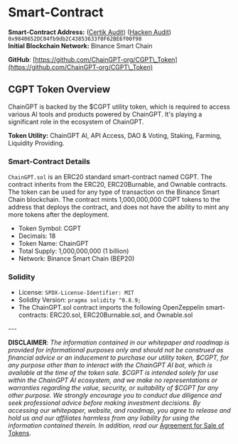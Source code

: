 # Smart-Contract

&#x20;**Smart-Contract Address:**  ([Certik Audit](https://www.certik.com/projects/chaingpt)) ([Hacken Audit](https://hacken.io/audits/chaingpt/))\
`0x9840652DC04fb9db2C43853633f0F62BE6f00f98`\
**Initial Blockchain Network:** Binance Smart Chain

**GitHub**: [https://github.com/ChainGPT-org/CGPT\_Token](https://github.com/ChainGPT-org/CGPT\_Token)

## CGPT Token Overview

ChainGPT is backed by the $CGPT utility token, which is required to access various AI tools and products powered by ChainGPT. It's playing a significant role in the ecosystem of ChainGPT.

**Token Utility:** ChainGPT AI, API Access, DAO & Voting, Staking, Farming, Liquidity Providing.

### Smart-Contract Details

`ChainGPT.sol` is an ERC20 standard smart-contract named CGPT. The contract inherits from the ERC20, ERC20Burnable, and Ownable contracts. The token can be used for any type of transaction on the Binance Smart Chain blockchain. The contract mints 1,000,000,000 CGPT tokens to the address that deploys the contract, and does not have the ability to mint any more tokens after the deployment.

* Token Symbol: CGPT
* Decimals: 18
* Token Name: ChainGPT
* Total Supply: 1,000,000,000 (1 billion)
* Network: Binance Smart Chain (BEP20)

### Solidity

* License: `SPDX-License-Identifier: MIT`
* Solidity Version: `pragma solidity ^0.8.9;`
* The ChainGPT.sol contract imports the following OpenZeppelin smart-contracts: ERC20.sol, ERC20Burnable.sol, and Ownable.sol

\---

**DISCLAIMER**: _The information contained in our whitepaper and roadmap is provided for informational purposes only and should not be construed as financial advice or an inducement to purchase our utility token, $CGPT, for any purpose other than to interact with the ChainGPT AI bot, which is available at the time of the token sale. $CGPT is intended solely for use within the ChainGPT AI ecosystem, and we make no representations or warranties regarding the value, security, or suitability of $CGPT for any other purpose. We strongly encourage you to conduct due diligence and seek professional advice before making investment decisions. By accessing our whitepaper, website, and roadmap, you agree to release and hold us and our affiliates harmless from any liability for using the information contained therein.  In addition, read our_ [Agreement for Sale of Tokens](https://www.chaingpt.org/licences).
